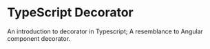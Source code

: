 # TypeScript Decorator

An introduction to decorator in Typescript; A resemblance to Angular component decorator.
